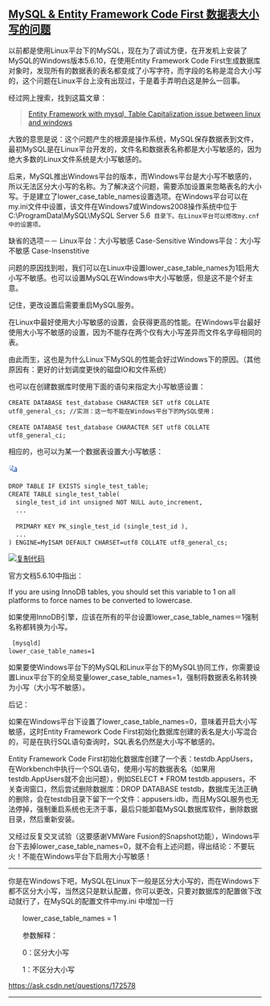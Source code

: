 ##  			[MySQL & Entity Framework Code First 数据表大小写的问题](https://www.cnblogs.com/jlzhou/archive/2013/03/18/2966106.html) 		

以前都是使用Linux平台下的MySQL，现在为了调试方便，在开发机上安装了MySQL的Windows版本5.6.10，在使用Entity  Framework Code  First生成数据库对象时，发现所有的数据表的表名都变成了小写字符，而字段的名称是混合大小写的，这个问题在Linux平台上没有出现过，于是着手弄明白这是肿么一回事。

经过网上搜索，找到这篇文章：

>  [Entity Framework with mysql, Table Capitalization issue between linux and windows](http://stackoverflow.com/questions/9445678/entity-framework-with-mysql-table-capitalization-issue-between-linux-and-window)

大致的意思是说：这个问题产生的根源是操作系统，MySQL保存数据表到文件，最初MySQL是在Linux平台开发的，文件名和数据表名称都是大小写敏感的，因为绝大多数的Linux文件系统是大小写敏感的。

后来，MySQL推出Windows平台的版本，而Windows平台是大小写不敏感的，所以无法区分大小写的名称。为了解决这个问题，需要添加设置来忽略表名的大小写。于是建立了lower_case_table_names设置选项。在Windows平台可以在my.ini文件中设置，该文件在Windows7或Windows2008操作系统中位于 C:\ProgramData\MySQL\MySQL Server 5.6` 目录下。在Linux平台可以修改my.cnf中的设置项。`

缺省的选项－－
Linux平台：大小写敏感 Case-Sensitive 
Windows平台：大小写不敏感 Case-Insenstitive

问题的原因找到啦，我们可以在Linux中设置lower_case_table_names为1启用大小写不敏感。也可以设置MySQL在Windows中大小写敏感，但是这不是个好主意。

记住，更改设置后需要重启MySQL服务。

在Linux中最好使用大小写敏感的设置，会获得更高的性能。在Windows平台最好使用大小写不敏感的设置，因为不能存在两个仅有大小写差异而文件名字母相同的表。

由此而生，这也是为什么Linux下MySQL的性能会好过Windows下的原因。（其他原因有：更好的计划调度更快的磁盘IO和文件系统）

也可以在创建数据库时使用下面的语句来指定大小写敏感设置：

```
CREATE DATABASE test_database CHARACTER SET utf8 COLLATE utf8_general_cs; //实测：这一句不能在Windows平台下的MySQL使用；

CREATE DATABASE test_database CHARACTER SET utf8 COLLATE utf8_general_ci;
```

相应的，也可以为某一个数据表设置大小写敏感：

[![复制代码](assets/copycode.gif)](javascript:void(0);)

```
DROP TABLE IF EXISTS single_test_table;
CREATE TABLE single_test_table(
  single_test_id int unsigned NOT NULL auto_increment,
  ...

  PRIMARY KEY PK_single_test_id (single_test_id ),
  ...
) ENGINE=MyISAM DEFAULT CHARSET=utf8 COLLATE utf8_general_cs;
```

[![复制代码](https://common.cnblogs.com/images/copycode.gif)](javascript:void(0);)

官方文档5.6.10中指出：

If you are using InnoDB tables, you should set this variable to 1 on all platforms to force names to be converted to lowercase. 

如果使用InnoDB引擎，应该在所有的平台设置lower_case_table_names＝1强制名称都转换为小写。

```
￼[mysqld]
lower_case_table_names=1
```

 如果要使Windows平台下的MySQL和Linux平台下的MySQL协同工作，你需要设置Linux平台下的全局变量lower_case_table_names=1，强制将数据表名称转换为小写（大小写不敏感）。

 

后记：

如果在Windows平台下设置了lower_case_table_names=0，意味着开启大小写敏感，这时Entity Framework Code First初始化数据库创建的表名是大小写混合的，可是在执行SQL语句查询时，SQL表名仍然是大小写不敏感的。

Entity Framework Code First初始化数据库创建了一个表：testdb.AppUsers，在Workbench中执行一个SQL语句，使用小写的数据表名（如果用testdb.AppUsers就不会出问题），例如SELECT  * FROM testdb.appusers，不关查询窗口，然后尝试删除数据库：DROP DATABASE  testdb，数据库无法正确的删除，会在testdb目录下留下一个文件：appusers.idb，而且MySQL服务也无法停掉，强制重启系统也无济于事，最后只能卸载MySQL数据库软件，删除数据目录，然后重新安装。

又经过反复交叉试验（这要感谢VMWare Fusion的Snapshot功能），Windows平台下去掉lower_case_table_names=0，就不会有上述问题，得出结论：不要玩火！不能在Windows平台下启用大小写敏感！

 







----



你是在Windows下吧，MySQL在Linux下一般是区分大小写的，而在Windows下都不区分大小写，当然这只是默认配置，你可以更改，只要对数据库的配置做下改动就行了，在MySQL的配置文件中my.ini 中增加一行

　　lower_case_table_names = 1

　　参数解释：

　　0：区分大小写

　　1：不区分大小写

https://ask.csdn.net/questions/172578

---

